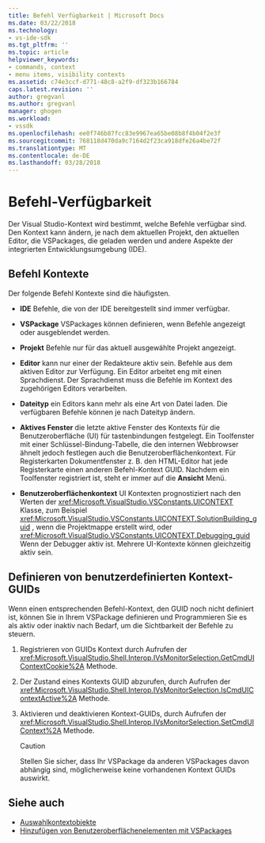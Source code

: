 ```yaml
---
title: Befehl Verfügbarkeit | Microsoft Docs
ms.date: 03/22/2018
ms.technology:
- vs-ide-sdk
ms.tgt_pltfrm: ''
ms.topic: article
helpviewer_keywords:
- commands, context
- menu items, visibility contexts
ms.assetid: c74e3ccf-d771-48c8-a2f9-df323b166784
caps.latest.revision: ''
author: gregvanl
ms.author: gregvanl
manager: ghogen
ms.workload:
- vssdk
ms.openlocfilehash: ee0f746b87fcc83e9967ea65be08b8f4b04f2e3f
ms.sourcegitcommit: 768118d470da9c7164d2f23ca918dfe26a4be72f
ms.translationtype: MT
ms.contentlocale: de-DE
ms.lasthandoff: 03/28/2018
---
```

# <a name="command-availability"></a>Befehl-Verfügbarkeit

Der Visual Studio-Kontext wird bestimmt, welche Befehle verfügbar sind. Den Kontext kann ändern, je nach dem aktuellen Projekt, den aktuellen Editor, die VSPackages, die geladen werden und andere Aspekte der integrierten Entwicklungsumgebung (IDE).

## <a name="command-contexts"></a>Befehl Kontexte

Der folgende Befehl Kontexte sind die häufigsten.

-   **IDE** Befehle, die von der IDE bereitgestellt sind immer verfügbar.

-   **VSPackage** VSPackages können definieren, wenn Befehle angezeigt oder ausgeblendet werden.

-   **Projekt** Befehle nur für das aktuell ausgewählte Projekt angezeigt.

-   **Editor** kann nur einer der Redakteure aktiv sein. Befehle aus dem aktiven Editor zur Verfügung. Ein Editor arbeitet eng mit einen Sprachdienst. Der Sprachdienst muss die Befehle im Kontext des zugehörigen Editors verarbeiten.

-   **Dateityp** ein Editors kann mehr als eine Art von Datei laden. Die verfügbaren Befehle können je nach Dateityp ändern.

-   **Aktives Fenster** die letzte aktive Fenster des Kontexts für die Benutzeroberfläche (UI) für tastenbindungen festgelegt. Ein Toolfenster mit einer Schlüssel-Bindung-Tabelle, die den internen Webbrowser ähnelt jedoch festlegen auch die Benutzeroberflächenkontext. Für Registerkarten Dokumentfenster z. B. den HTML-Editor hat jede Registerkarte einen anderen Befehl-Kontext GUID. Nachdem ein Toolfenster registriert ist, steht er immer auf die **Ansicht** Menü.

-   **Benutzeroberflächenkontext** UI Kontexten prognostiziert nach den Werten der <xref:Microsoft.VisualStudio.VSConstants.UICONTEXT> Klasse, zum Beispiel <xref:Microsoft.VisualStudio.VSConstants.UICONTEXT.SolutionBuilding_guid> , wenn die Projektmappe erstellt wird, oder <xref:Microsoft.VisualStudio.VSConstants.UICONTEXT.Debugging_guid> Wenn der Debugger aktiv ist. Mehrere UI-Kontexte können gleichzeitig aktiv sein.

## <a name="defining-custom-context-guids"></a>Definieren von benutzerdefinierten Kontext-GUIDs

Wenn einen entsprechenden Befehl-Kontext, den GUID noch nicht definiert ist, können Sie in Ihrem VSPackage definieren und Programmieren Sie es als aktiv oder inaktiv nach Bedarf, um die Sichtbarkeit der Befehle zu steuern.

1.  Registrieren von GUIDs Kontext durch Aufrufen der <xref:Microsoft.VisualStudio.Shell.Interop.IVsMonitorSelection.GetCmdUIContextCookie%2A> Methode.

2.  Der Zustand eines Kontexts GUID abzurufen, durch Aufrufen der <xref:Microsoft.VisualStudio.Shell.Interop.IVsMonitorSelection.IsCmdUIContextActive%2A> Methode.

3.  Aktivieren und deaktivieren Kontext-GUIDs, durch Aufrufen der <xref:Microsoft.VisualStudio.Shell.Interop.IVsMonitorSelection.SetCmdUIContext%2A> Methode.

    > [!CAUTION]
    > Stellen Sie sicher, dass Ihr VSPackage da anderen VSPackages davon abhängig sind, möglicherweise keine vorhandenen Kontext GUIDs auswirkt.

## <a name="see-also"></a>Siehe auch

- [Auswahlkontextobjekte](../../extensibility/internals/selection-context-objects.md)
- [Hinzufügen von Benutzeroberflächenelementen mit VSPackages](../../extensibility/internals/how-vspackages-add-user-interface-elements.md)